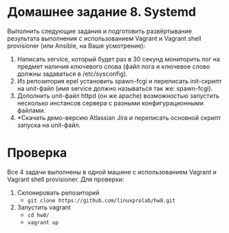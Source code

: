# Домашнее задание 8. Systemd
Выполнить следующие задания и подготовить развёртывание результата выполнения с использованием Vagrant и Vagrant shell provisioner (или Ansible, на Ваше усмотрение):

1. Написать service, который будет раз в 30 секунд мониторить лог на предмет наличия ключевого слова (файл лога и ключевое слово должны задаваться в /etc/sysconfig).
2. Из репозитория epel установить spawn-fcgi и переписать init-скрипт на unit-файл (имя service должно называться так же: spawn-fcgi).
3. Дополнить unit-файл httpd (он же apache) возможностью запустить несколько инстансов сервера с разными конфигурационными файлами.
4. *Скачать демо-версию Atlassian Jira и переписать основной скрипт запуска на unit-файл.

# Проверка
Все 4 задачи выполнены в одной машине с использованием Vagrant и Vagrant shell provisioner.
Для проверки:
1. Склонировать репозиторий
   - `git clone https://github.com/linuxprolab/hw8.git`
2. Запустить vagrant
   - `cd hw8/`
   - `vagrant up`
